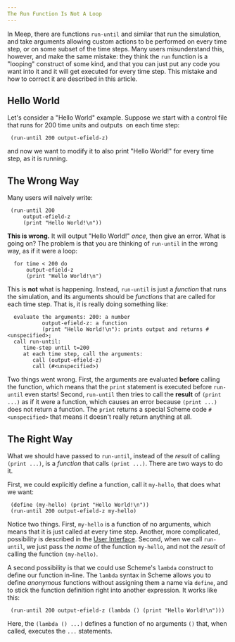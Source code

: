 ```yaml
---
The Run Function Is Not A Loop
---
```


In Meep, there are functions `run-until` and similar that run the simulation, and take arguments allowing custom actions to be performed on every time step, or on some subset of the time steps.  Many users misunderstand this, however, and make the same mistake: they think the `run` function is a "looping" construct of some kind, and that you can just put any code you want into it and it will get executed for every time step.  This mistake and how to correct it are described in this article.

Hello World
-----------

Let's consider a "Hello World" example.  Suppose we start with a control file that runs for 200 time units and outputs <math>E_z</math> on each time step:

```
 (run-until 200 output-efield-z)
```

and now we want to modify it to also print "Hello World!" for every time step, as it is running.

The Wrong Way
-------------

Many users will naively write:

```
 (run-until 200
     output-efield-z
     (print "Hello World!\n"))
```

**This is wrong.**  It will output "Hello World!" *once*, then give an error.  What is going on? The problem is that you are thinking of `run-until` in the wrong way, as if it were a loop:

```
  for time < 200 do
      output-efield-z
      (print "Hello World!\n")
```

This is **not** what is happening. Instead, `run-until` is just a *function* that runs the simulation, and its arguments should be *functions* that are called for each time step.  That is, it is really doing something like:

```
  evaluate the arguments: 200: a number
           output-efield-z: a function
           (print "Hello World!\n"): prints output and returns #<unspecified>;
  call run-until:
     time-step until t=200
     at each time step, call the arguments:
        call (output-efield-z)
        call (#<unspecified>)
```

Two things went wrong.  First, the arguments are evaluated **before** calling the function, which means that the `print` statement is executed before `run-until` even starts!  Second, `run-until` then tries to call the **result** of `(print ...)` as if it were a function, which causes an error because `(print ...)` does not return a function. The `print` returns a special Scheme code `#<unspecified>` that means it doesn't really return anything at all.

The Right Way
-------------

What we should have passed to `run-until`, instead of the *result* of calling `(print ...)`, is a *function* that calls `(print ...)`.  There are two ways to do it.

First, we could explicitly define a function, call it `my-hello`, that does what we want:

```
 (define (my-hello) (print "Hello World!\n"))
 (run-until 200 output-efield-z my-hello)
```

Notice two things. First, `my-hello` is a function of no arguments, which means that it is just called at every time step. Another, more complicated, possibility is described in the [User Interface](Scheme_User_Interface.md#writing-your-own-step-functions). Second, when we call `run-until`, we just pass the *name* of the function `my-hello`, and not the *result* of calling the function `(my-hello)`.

A second possibility is that we could use Scheme's `lambda` construct to define our function in-line. The `lambda` syntax in Scheme allows you to define *anonymous* functions without assigning them a name via `define`, and to stick the function definition right into another expression. It works like this:

```
 (run-until 200 output-efield-z (lambda () (print "Hello World!\n")))
```

Here, the `(lambda () ...)` defines a function of no arguments `()` that, when called, executes the `...` statements.